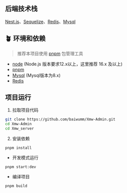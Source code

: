 

## 后端技术栈
[Nest.js](https://docs.nestjs.cn/)、[Sequelize](https://github.com/sequelize/sequelize/)、[Redis](https://github.com/redis/redis/)、[Mysql](https://www.mysql.com/)

## 🪴 环境和依赖
> 推荐本项目使用 [pnpm](https://github.com/pnpm/pnpm/) 包管理工具
- [node](https://nodejs.org/) (Node.js 版本要求12.x以上，这里推荐 16.x 及以上)
- [pnpm](https://github.com/pnpm/pnpm/)
- [Mysql](https://www.mysql.com/) (Mysql版本为8.x)
- [Redis](https://github.com/redis/redis/)

## 项目运行

1. 拉取项目代码
```bash
git clone https://github.com/baiwumm/Xmw-Admin.git
cd Xmw-Admin
cd Xmw_server
```

2. 安装依赖
```
pnpm install
```

- 开发模式运行
```
pnpm start:dev
```

- 编译项目
```
pnpm build
```